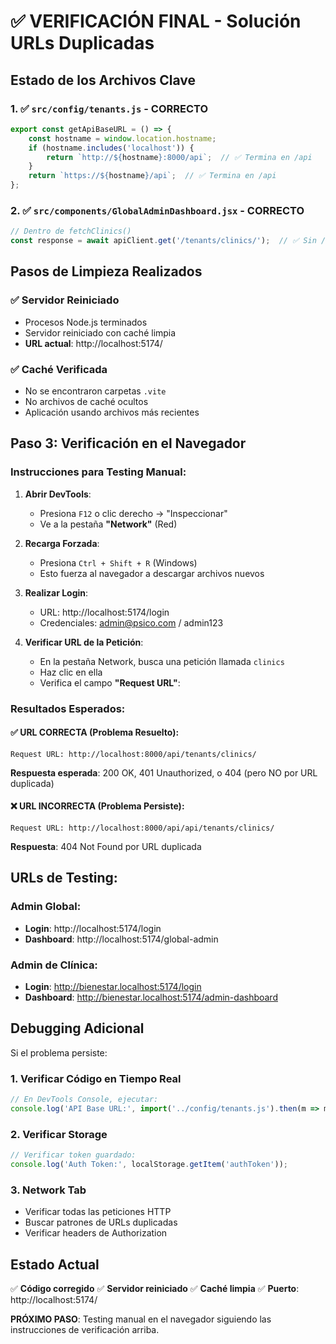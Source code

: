 # ✅ VERIFICACIÓN FINAL - Solución URLs Duplicadas

## Estado de los Archivos Clave

### 1. ✅ `src/config/tenants.js` - CORRECTO
```javascript
export const getApiBaseURL = () => {
    const hostname = window.location.hostname;
    if (hostname.includes('localhost')) {
        return `http://${hostname}:8000/api`;  // ✅ Termina en /api
    }
    return `https://${hostname}/api`;  // ✅ Termina en /api
};
```

### 2. ✅ `src/components/GlobalAdminDashboard.jsx` - CORRECTO
```javascript
// Dentro de fetchClinics()
const response = await apiClient.get('/tenants/clinics/');  // ✅ Sin /api/ inicial
```

## Pasos de Limpieza Realizados

### ✅ Servidor Reiniciado
- Procesos Node.js terminados
- Servidor reiniciado con caché limpia
- **URL actual**: http://localhost:5174/

### ✅ Caché Verificada
- No se encontraron carpetas `.vite` 
- No archivos de caché ocultos
- Aplicación usando archivos más recientes

## Paso 3: Verificación en el Navegador

### Instrucciones para Testing Manual:

1. **Abrir DevTools**:
   - Presiona `F12` o clic derecho → "Inspeccionar"
   - Ve a la pestaña **"Network"** (Red)

2. **Recarga Forzada**:
   - Presiona `Ctrl + Shift + R` (Windows)
   - Esto fuerza al navegador a descargar archivos nuevos

3. **Realizar Login**:
   - URL: http://localhost:5174/login
   - Credenciales: admin@psico.com / admin123

4. **Verificar URL de la Petición**:
   - En la pestaña Network, busca una petición llamada `clinics`
   - Haz clic en ella
   - Verifica el campo **"Request URL"**:

### Resultados Esperados:

#### ✅ URL CORRECTA (Problema Resuelto):
```
Request URL: http://localhost:8000/api/tenants/clinics/
```
**Respuesta esperada**: 200 OK, 401 Unauthorized, o 404 (pero NO por URL duplicada)

#### ❌ URL INCORRECTA (Problema Persiste):
```
Request URL: http://localhost:8000/api/api/tenants/clinics/
```
**Respuesta**: 404 Not Found por URL duplicada

## URLs de Testing:

### Admin Global:
- **Login**: http://localhost:5174/login
- **Dashboard**: http://localhost:5174/global-admin

### Admin de Clínica:
- **Login**: http://bienestar.localhost:5174/login  
- **Dashboard**: http://bienestar.localhost:5174/admin-dashboard

## Debugging Adicional

Si el problema persiste:

### 1. Verificar Código en Tiempo Real
```javascript
// En DevTools Console, ejecutar:
console.log('API Base URL:', import('../config/tenants.js').then(m => m.getApiBaseURL()));
```

### 2. Verificar Storage
```javascript
// Verificar token guardado:
console.log('Auth Token:', localStorage.getItem('authToken'));
```

### 3. Network Tab
- Verificar todas las peticiones HTTP
- Buscar patrones de URLs duplicadas
- Verificar headers de Authorization

## Estado Actual

✅ **Código corregido**
✅ **Servidor reiniciado** 
✅ **Caché limpia**
✅ **Puerto**: http://localhost:5174/

**PRÓXIMO PASO**: Testing manual en el navegador siguiendo las instrucciones de verificación arriba.